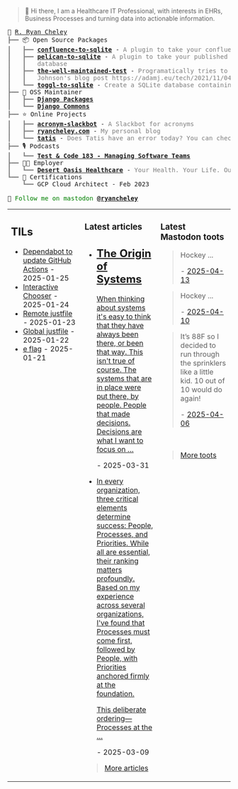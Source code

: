 > 👋 Hi there, I am a Healthcare IT Professional, with interests in EHRs, Business Processes and turning data into actionable information.

<pre style="font-family:Menlo,'DejaVu Sans Mono',consolas,'Courier New',monospace">🙂 <a href="https://www.ryancheley.com">R. Ryan Cheley</a>
<span style="color: #808080; text-decoration-color: #808080">┣━━ </span>📦 Open Source Packages
<span style="color: #808080; text-decoration-color: #808080">┃   ┣━━ </span><span style="font-weight: bold"><a href="https://pypi.org/project/confluence-to-sqlite/">confluence-to-sqlite</a></span> - <span style="color: #808080; text-decoration-color: #808080">A plugin to take your confluence data and add it to a SQLite database</span>
<span style="color: #808080; text-decoration-color: #808080">┃   ┣━━ </span><span style="font-weight: bold"><a href="https://pypi.org/project/pelican-to-sqlite/">pelican-to-sqlite</a></span> - <span style="color: #808080; text-decoration-color: #808080">A plugin to take your published Pelican posts and put them into a SQLite</span>
<span style="color: #808080; text-decoration-color: #808080">┃   ┃   </span><span style="color: #808080; text-decoration-color: #808080">database</span>
<span style="color: #808080; text-decoration-color: #808080">┃   ┣━━ </span><span style="font-weight: bold"><a href="https://pypi.org/project/the-well-maintained-test/">the-well-maintained-test</a></span> - <span style="color: #808080; text-decoration-color: #808080">Programatically tries to answer the 12 questions from Adam </span>
<span style="color: #808080; text-decoration-color: #808080">┃   ┃   </span><span style="color: #808080; text-decoration-color: #808080">Johnson&#x27;s blog post https://adamj.eu/tech/2021/11/04/the-well-maintained-test/</span>
<span style="color: #808080; text-decoration-color: #808080">┃   ┗━━ </span><span style="font-weight: bold"><a href="https://pypi.org/project/toggl-to-sqlite/">toggl-to-sqlite</a></span> - <span style="color: #808080; text-decoration-color: #808080">Create a SQLite database containing data from your Toggl account.</span>
<span style="color: #808080; text-decoration-color: #808080">┣━━ </span>🧰 OSS Maintainer
<span style="color: #808080; text-decoration-color: #808080">┃   ┣━━ </span><span style="font-weight: bold"><a href="https://djangopackages.org">Django Packages</a></span>
<span style="color: #808080; text-decoration-color: #808080">┃   ┗━━ </span><span style="font-weight: bold"><a href="https://github.com/django-commons/">Django Commons</a></span>
<span style="color: #808080; text-decoration-color: #808080">┣━━ </span>⭐ Online Projects
<span style="color: #808080; text-decoration-color: #808080">┃   ┣━━ </span><span style="font-weight: bold"><a href="https://slackbot.ryancheley.com">acronym-slackbot</a></span> - <span style="color: #808080; text-decoration-color: #808080">A Slackbot for acronyms</span>
<span style="color: #808080; text-decoration-color: #808080">┃   ┣━━ </span><span style="font-weight: bold"><a href="https://www.ryancheley.com">ryancheley.com</a></span> - <span style="color: #808080; text-decoration-color: #808080">My personal blog</span>
<span style="color: #808080; text-decoration-color: #808080">┃   ┗━━ </span><span style="font-weight: bold"><a href="https://doestatisjrhaveanerrortoday.com">tatis</a></span> - <span style="color: #808080; text-decoration-color: #808080">Does Tatis have an error today? You can check here</span>
<span style="color: #808080; text-decoration-color: #808080">┣━━ </span>🎙️ Podcasts
<span style="color: #808080; text-decoration-color: #808080">┃   ┗━━ </span><span style="font-weight: bold"><a href="https://testandcode.com/183">Test &amp; Code 183 - Managing Software Teams</a></span>
<span style="color: #808080; text-decoration-color: #808080">┣━━ </span>👨‍💻 Employer
<span style="color: #808080; text-decoration-color: #808080">┃   ┗━━ </span><span style="font-weight: bold"><a href="https://www.mydohc.com">Desert Oasis Healthcare</a></span> - <span style="color: #808080; text-decoration-color: #808080">Your Health. Your Life. Our Passion.</span>
<span style="color: #808080; text-decoration-color: #808080">┗━━ </span>📜 Certifications
<span style="color: #808080; text-decoration-color: #808080">    ┗━━ </span>GCP Cloud Architect - Feb 2023

🦣 <span style="color: #008000; text-decoration-color: #008000">Follow me on mastodon </span><span style="color: #008000; text-decoration-color: #008000; font-weight: bold"><a href="https://mastodon.social/@ryancheley">@ryancheley</a></span>
</pre>


<table><tr><td valign="top" width="33%">

## TILs

<ul>

  <li><a href="https://github.com/ryancheley/til/blob/main/github/gha-dependabot.md" target="_blank">Dependabot to update GitHub Actions</a> - 2025-01-25</li>

  <li><a href="https://github.com/ryancheley/til/blob/main/just/interactive-chooser.md" target="_blank">Interactive Chooser</a> - 2025-01-24</li>

  <li><a href="https://github.com/ryancheley/til/blob/main/just/remote-justfiles.md" target="_blank">Remote justfile</a> - 2025-01-23</li>

  <li><a href="https://github.com/ryancheley/til/blob/main/just/global-justfile.md" target="_blank">Global justfile</a> - 2025-01-22</li>

  <li><a href="https://github.com/ryancheley/til/blob/main/git/e-flag.md" target="_blank">e flag</a> - 2025-01-21</li>

</ul>


</td><td valign="top" width="34%">

### Latest articles

<ul>

  <li><a href="tag:www.ryancheley.com,2025-03-31:/2025/03/31/the-invisible-decision-makers-why-systems-ignore-their-users/" target="_blank"><h2>The Origin of Systems</h2>
<p>When thinking about systems it's easy to think that they have always been there, or been that way. This isn't true of course. The systems that are in place were put there, by people. People that made decisions. Decisions are what  I want to focus on …</p></a> - 2025-03-31</li>

  <li><a href="tag:www.ryancheley.com,2025-03-09:/2025/03/09/Process-People-and-Priorities/" target="_blank"><p>In every organization, three critical elements determine success: People, Processes, and Priorities. While all are essential, their ranking matters profoundly. Based on my experience across several organizations, I've found that Processes must come first, followed by People, with Priorities anchored firmly at the foundation.</p>
<p>This deliberate ordering—Processes at the …</p></a> - 2025-03-09</li>

</ul>

> <a href="https://ryancheley.com/" target="_blank">More articles</a>

</td><td valign="top" width="33%">

### Latest Mastodon toots


  <blockquote>
  <p>Hockey ...</p>
  - <a href="https://mastodon.social/@ryancheley/114327899823304640" target="_blank">2025-04-13</a>
  </blockquote>

  <blockquote>
  <p>Hockey ...</p>
  - <a href="https://mastodon.social/@ryancheley/114311180758184249" target="_blank">2025-04-10</a>
  </blockquote>

  <blockquote>
  <p>It’s 88F so I decided to run through the sprinklers like a little kid. 10 out of 10 would do again!</p>
  - <a href="https://mastodon.social/@ryancheley/114293349320164062" target="_blank">2025-04-06</a>
  </blockquote>


<br>

> <a href="https://mastodon.social/@ryancheley" target="_blank">More toots</a>


</td></tr></table>